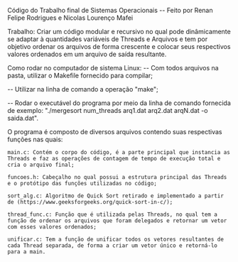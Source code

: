 Código do Trabalho final de Sistemas Operacionais -- Feito por Renan Felipe Rodrigues e Nicolas Lourenço Mafei

Trabalho: Criar um código modular e recursivo no qual pode dinâmicamente se adaptar à quantidades variáveis de Threads e Arquivos e tem por objetivo ordenar os arquivos de forma crescente e colocar seus respectivos valores ordenados em um arquivo de saída resultante.

Como rodar no computador de sistema Linux:
 -- Com todos arquivos na pasta, utilizar o Makefile fornecido para compilar;

 -- Utilizar na linha de comando a operação "make";

 -- Rodar o executável do programa por meio da linha de comando fornecida de exemplo: "./mergesort num_threads arq1.dat arq2.dat arqN.dat -o saida.dat".

O programa é composto de diversos arquivos contendo suas respectivas funções nas quais:

    main.c: Contém o corpo do código, é a parte principal que instancia as Threads e faz as operações de contagem de tempo de execução total e cria o arquivo final;

    funcoes.h: Cabeçalho no qual possui a estrutura principal das Threads e o protótipo das funções utilizadas no código;

    sort_alg.c: Algoritmo de Quick Sort retirado e implementado a partir de (https://www.geeksforgeeks.org/quick-sort-in-c/);

    thread_func.c: Função que é utilizada pelas Threads, no qual tem a função de ordenar os arquivos que foram delegados e retornar um vetor com esses valores ordenados;
    
    unificar.c: Tem a função de unificar todos os vetores resultantes de cada Thread separada, de forma a criar um vetor único e retorná-lo para a main.